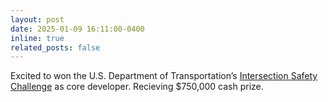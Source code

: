 ```yaml
---
layout: post
date: 2025-01-09 16:11:00-0400
inline: true
related_posts: false
---
```


Excited to won the U.S. Department of Transportation’s <a href="https://www.transportation.gov/briefing-room/us-dot-announces-winners-intersection-safety-challenge-stage-1b-system-assessment-and">Intersection Safety Challenge</a> as core developer. Recieving $750,000 cash prize.
